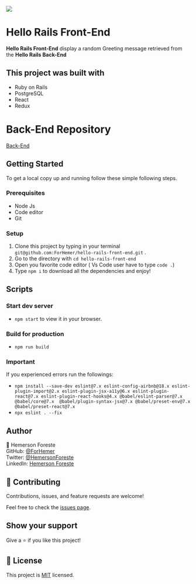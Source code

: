 ![](https://img.shields.io/badge/Microverse-blueviolet)

# Hello Rails Front-End

**Hello Rails Front-End** display a random Greeting message retrieved from the **Hello Rails Back-End**

## This project was built with

- Ruby on Rails
- PostgreSQL
- React
- Redux

# Back-End Repository
[Back-End](https://github.com/ForHemer/hello-rails-back-end)

## Getting Started

To get a local copy up and running follow these simple following steps.

### Prerequisites

- Node Js
- Code editor
- Git 

### Setup

1. Clone this project by typing in your terminal `git@github.com:ForHemer/hello-rails-front-end.git` .
2. Go to the directory with `cd hello-rails-front-end`
3. Open you favorite code editor ( Vs Code user have to type `code .`)
4. Type `npm i` to download all the dependencies and enjoy!

## Scripts

### Start dev server

- `npm start` to view it in your browser.

### Build for production

- `npm run build`


### Important
If you experienced errors run the followings:
   * `npm install --save-dev eslint@7.x eslint-config-airbnb@18.x eslint-plugin-import@2.x eslint-plugin-jsx-a11y@6.x eslint-plugin-react@7.x eslint-plugin-react-hooks@4.x @babel/eslint-parser@7.x @babel/core@7.x  @babel/plugin-syntax-jsx@7.x @babel/preset-env@7.x  @babel/preset-react@7.x`
   * `npx eslint . --fix`

## Author

👤 Hemerson Foreste<br>
GitHub: [@ForHemer](https://github.com/ForHemer)<br>
Twitter: [@HemersonForeste](https://twitter.com/HemersonForeste)<br>
LinkedIn: [Hemerson Foreste](https://www.linkedin.com/in/hemerson-foreste/)<br>

## 🤝 Contributing

Contributions, issues, and feature requests are welcome!

Feel free to check the [issues page](https://github.com/ForHemer/hello-rails-front-end/issues).

## Show your support

Give a ⭐️ if you like this project!

## 📝 License

This project is [MIT](./LICENCE) licensed.
